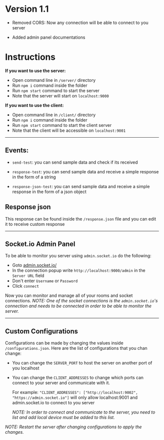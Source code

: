 # Version 1.1

-   Removed CORS: Now any connection will be able to connect to you server

-   Added admin panel documentations

# Instructions

**If you want to use the server:**

-   Open command line in `/server/` directory
-   Run `npm i` command inside the folder
-   Run `npm start` command to start the server
-   Note that the server will start on `localhost:9000`

**If you want to use the client:**

-   Open command line in `/client/` directory
-   Run `npm i` command inside the folder
-   Run `npm start` command to start the client server
-   Note that the client will be accessible on `localhost:9001`

<hr/>

## Events:

-   `send-test`: you can send sample data and check if its
    received

-   `response-test`: you can send sample data and receive a simple response in the form of a string

-   `response-json-test`: you can send sample data and receive a simple response in the form of a json object

## Response json

This response can be found inside the `/response.json` file and you can edit it to receive custom response

<hr/>

## Socket.io Admin Panel

To be able to monitor you server using `admin.socket.io` do the following:

-   Goto [admin.socket.io/](https://admin.socket.io/)
-   In the connection popup write `http://localhost:9000/admin` in the `Server URL` field
-   Don't enter `Username` or `Password`
-   Click `connect`

Now you can monitor and manage all of your rooms and socket connections.
_NOTE: One of the socket connections is the `admin.socket.io`'s connection and needs to be connected in order to be able to monitor the server._

<hr/>

## Custom Configurations

Configurations can be made by changing the values inside `/configurations.json`.
Here are the list of configurations that you chan change:

-   You can change the `SERVER_PORT` to host the server on another port of you localhost

-   You can change the `CLIENT_ADDRESSES` to change which ports can connect to your server and communicate with it.

    For example:
    `"CLIENT_ADDRESSES": ["http://localhost:9002", "https://admin.socket.io"]` will only allow localhost:9001 and admin.socket.io to connect to you server

    _NOTE: In order to connect and communicate to the server, you need to list and add local device must be added to this list._

_NOTE: Restart the server after changing configurations to apply the changes._
